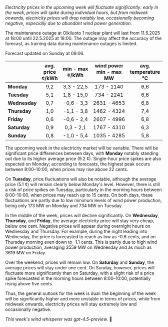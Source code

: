 *Electricity prices in the upcoming week will fluctuate significantly: early in the week, prices will spike during individual hours, but from midweek onwards, electricity prices will drop notably low, occasionally becoming negative, especially due to abundant wind power generation.*

The maintenance outage at Olkiluoto 1 nuclear plant will last from 11.5.2025 at 18:00 until 22.5.2025 at 18:00. The outage may affect the accuracy of the forecast, as training data during maintenance outages is limited.

Forecast updated on Sunday at 09:06.

|              | avg.<br>price<br>¢/kWh | min - max<br>¢/kWh | wind power<br>min - max<br>MW | avg.<br>temperature<br>°C |
|:-------------|:----------------:|:----------------:|:-----------------:|:-----------------:|
| **Monday**   |       9,2        |     3,3 - 22,5     |      173 - 1140      |        6,6        |
| **Tuesday**  |       5,1        |     1,8 - 15,0     |      734 - 2241      |        6,6        |
| **Wednesday**|       0,7        |    -0,6 - 3,3      |     2631 - 4653      |        6,8        |
| **Thursday** |       1,0        |    -1,1 - 3,8      |     1462 - 4324      |        7,4        |
| **Friday**   |       0,6        |    -0,6 - 2,4      |     2607 - 4996      |        6,8        |
| **Saturday** |       0,9        |     0,3 - 2,1      |     1767 - 4310      |        6,3        |
| **Sunday**   |       0,8        |    -1,0 - 5,4      |     1035 - 4285      |        5,8        |

The upcoming week in the electricity market will be variable. There will be significant price differences between days, with **Monday** notably standing out due to its higher average price (9.2 ¢). Single-hour price spikes are also expected on Monday; according to forecasts, the highest peak occurs between 8:00–10:00, when prices may rise above 22 cents.

On **Tuesday**, price fluctuations will also be notable, although the average price (5.1 ¢) will remain clearly below Monday's level. However, there is still a risk of price spikes on Tuesday, particularly in the morning hours between 8:00–10:00, when prices may reach up to 15 cents. On both days, these fluctuations are partly due to low minimum levels of wind power production, being only 173 MW on Monday and 734 MW on Tuesday.

In the middle of the week, prices will decline significantly. On **Wednesday**, **Thursday**, and **Friday**, the average electricity price will stay very cheap, below one cent. Negative prices will appear during overnight hours on Wednesday and Thursday. For example, during the night leading into Wednesday, the price is forecasted to reach as low as -0.6 cents, and on Thursday morning even down to -1.1 cents. This is partly due to high wind power production, averaging 3559 MW on Wednesday and as much as 3619 MW on Friday.

Over the weekend, prices will remain low. On **Saturday** and **Sunday**, the average prices will stay under one cent. On Sunday, however, prices will fluctuate more significantly than on Saturday, with a slight risk of a price spike forecasted in the morning hours between 8:00–10:00, potentially rising above five cents.

Thus, the general outlook for the week is dual: the beginning of the week will be significantly higher and more unstable in terms of prices, while from midweek onwards, electricity prices will stay extremely low and occasionally negative.

*This week's wind whisperer was gpt-4.5-preview.* 🍃
